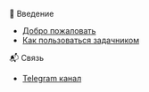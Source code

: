  🚀 Введение
- [Добро пожаловать](./README.md)
- [Как пользоваться задачником](./pages/helper/how-to-use.md)

 📬 Связь
- [Telegram канал](https://t.me/binariotheca)
